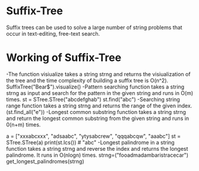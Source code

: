 # Suffix-Tree
Suffix trees can be used to solve a large number of string problems that occur in text-editing, free-text search. 

# Working of Suffix-Tree
-The function visiualize takes a string strng and returns the visiualization of the tree and the time complexity of building a suffix tree is O(n^2).
SuffixTree("Bear$").visualize()
-Pattern searching function takes a string strng as input and search for the pattern in the given string and runs in O(m) times.
st = STree.STree("abcdefghab")
st.find("abc") 
-Searching string range function takes a string strng and returns the range of the given index.
(st.find_all("e"))
-Longest common substring function takes a string strng and return the longest common substring from the given string and runs in 0(n+m) times.

a = ["xxxabcxxx", "adsaabc", "ytysabcrew", "qqqabcqw", "aaabc"]
st = STree.STree(a)
print(st.lcs()) # "abc"
-Longest palindrome in a string function takes a string strng and reverse the index and returns the longest palindrome. It runs in O(nlogn) times.
strng=("fooadmadambaristracecar")
get_longest_palindromes(strng)
